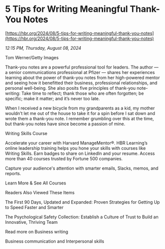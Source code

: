 # 5 Tips for Writing Meaningful Thank-You Notes

[https://hbr.org/2024/08/5-tips-for-writing-meaningful-thank-you-notes](https://hbr.org/2024/08/5-tips-for-writing-meaningful-thank-you-notes)

*12:15 PM, Thursday, August 08, 2024*

Tom Werner/Getty Images

Thank-you notes are a powerful professional tool for leaders. The author — a senior communications professional at Pfizer — shares her experiences learning about the power of thank-you notes from her high-powered mentor and seeing how it benefitted their business, professional relationships, and personal well-being. She also posits five principles of thank-you note-writing: Take time to reflect; thank those who are often forgotten; be specific; make it matter; and it’s never too late.

When I received a new bicycle from my grandparents as a kid, my mother wouldn’t let me out of the house to take it for a spin before I sat down and wrote them a thank-you note. I remember grumbling over this at the time, but thank-you notes have since become a passion of mine.

Writing Skills Course

Accelerate your career with Harvard ManageMentor®. HBR Learning’s online leadership training helps you hone your skills with courses like Writing Skills. Earn badges to share on LinkedIn and your resume. Access more than 40 courses trusted by Fortune 500 companies.

Capture your audience's attention with smarter emails, Slacks, memos, and reports.

Learn More & See All Courses

Readers Also Viewed These Items

The First 90 Days, Updated and Expanded: Proven Strategies for Getting Up to Speed Faster and Smarter

The Psychological Safety Collection: Establish a Culture of Trust to Build an Innovative, Thriving Team

Read more on Business writing

Business communication and Interpersonal skills


